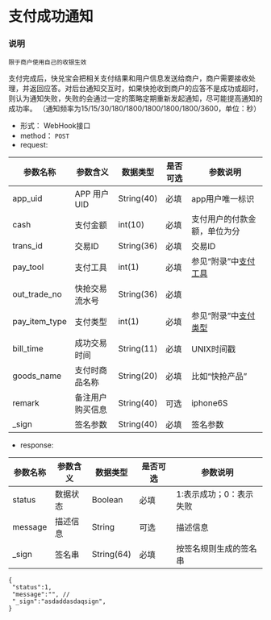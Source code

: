# 支付成功通知

### 说明

`限于商户使用自己的收银生效`

支付完成后，快兑宝会把相关支付结果和用户信息发送给商户，商户需要接收处理，并返回应答。对后台通知交互时，如果快抢收到商户的应答不是成功或超时，则认为通知失败，失败的会通过一定的策略定期重新发起通知，尽可能提高通知的成功率。 （通知频率为15/15/30/180/1800/1800/1800/1800/3600，单位：秒）

* 形式： WebHook接口
* method： `POST`
* request:

| 参数名称 | 参数含义 | 数据类型 | 是否可选 | 参数说明 |
| --- | --- | --- | --- | --- |
| app_uid | APP 用户UID | String(40) | 必填 | app用户唯一标识 |
| cash | 支付金额 | int(10) | 必填 | 支付用户的付款金额，单位为分 |
| trans_id| 交易ID | String(36) | 必填 | 交易ID |
| pay_tool| 支付工具| int(1) | 必填 | 参见“附录”中[支付工具](//支付工具.html)|
| out_trade_no | 快抢交易流水号 | String(36) | 必填 | |
| pay_item_type| 支付类型 | int(1) | 必填 | 参见“附录”中[支付类型](//支付类型.html)|
| bill_time | 成功交易时间 | String(11) | 必填 | UNIX时间戳 |
| goods_name| 支付时商品名称 | String(20) | 必填 | 比如“快抢产品” |
| remark | 备注用户购买信息 | String(40) | 可选 | iphone6S |
| _sign | 签名参数 | String(40) | 必填 | 签名参数 |


* response:

| 参数名称 | 参数含义 | 数据类型 | 是否可选 | 参数说明 |
| --- | --- | --- | --- | --- |
| status | 数据状态 | Boolean | 必填 | 1:表示成功；0：表示失败|
| message | 描述信息 | String | 可选 | 描述信息 |
| \_sign | 签名串 | String\(64\) | 必填 | 按签名规则生成的签名串 |


```
{
 "status":1,
 "message":"", //
 "_sign":"asdaddasdaqsign",
}

```
